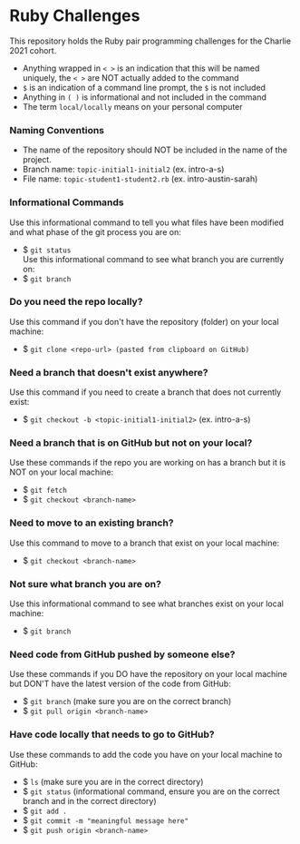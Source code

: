 # Ruby Challenges

This repository holds the Ruby pair programming challenges for the Charlie 2021 cohort.

- Anything wrapped in `< >` is an indication that this will be named uniquely, the `< >` are NOT actually added to the command
- `$` is an indication of a command line prompt, the `$` is not included
- Anything in `( )` is informational and not included in the command
- The term `local/locally` means on your personal computer


### Naming Conventions
- The name of the repository should NOT be included in the name of the project.
- Branch name: `topic-initial1-initial2` (ex. intro-a-s)
- File name: `topic-student1-student2.rb` (ex. intro-austin-sarah)


### Informational Commands
Use this informational command to tell you what files have been modified and what phase of the git process you are on:  
- $ `git status`  
Use this informational command to see what branch you are currently on:  
- $ `git branch`


### Do you need the repo locally?
Use this command if you don't have the repository (folder) on your local machine:   
- $ `git clone <repo-url> (pasted from clipboard on GitHub)`


### Need a branch that doesn't exist anywhere?
Use this command if you need to create a branch that does not currently exist:  
- $ `git checkout -b <topic-initial1-initial2>` (ex. intro-a-s)


### Need a branch that is on GitHub but not on your local?
Use these commands if the repo you are working on has a branch but it is NOT on your local machine:  
- $ `git fetch`
- $ `git checkout <branch-name>`


### Need to move to an existing branch?
Use this command to move to a branch that exist on your local machine:  
- $ `git checkout <branch-name>`  


### Not sure what branch you are on?
Use this informational command to see what branches exist on your local machine:  
- $ `git branch`


### Need code from GitHub pushed by someone else?
Use these commands if you DO have the repository on your local machine but DON'T have the latest version of the code from GitHub:
- $ `git branch` (make sure you are on the correct branch)
- $ `git pull origin <branch-name>`


### Have code locally that needs to go to GitHub?
Use these commands to add the code you have on your local machine to GitHub:
- $ `ls` (make sure you are in the correct directory)
- $ `git status` (informational command, ensure you are on the correct branch and in the correct directory)
- $ `git add .`
- $ `git commit -m "meaningful message here"`
- $ `git push origin <branch-name>`
